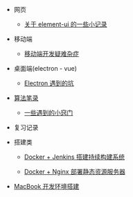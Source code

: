 - 网页

  - [关于 element-ui 的一些小记录](vue-element-ui.md)

- 移动端

  - [移动端开发疑难杂症](mobile.md)

- 桌面端(electron - vue)

  - [Electron 遇到的坑](electron.md)

- [算法笔录](algorithm.md)

  - [一些遇到的小窍门](algo-tips.md)

- 复习记录

- 搭建类

  - [Docker + Jenkins 搭建持续构建系统](docker-jenkins-cicd.md)

  - [Docker + Nginx 部署静态资源服务器](docker-nginx-static-server.md)

- [MacBook 开发环境搭建](macbook-env.md)
